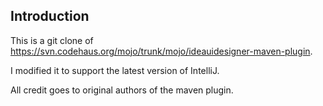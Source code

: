 Introduction
-----------

This is a git clone of https://svn.codehaus.org/mojo/trunk/mojo/ideauidesigner-maven-plugin.

I modified it to support the latest version of IntelliJ.

All credit goes to original authors of the maven plugin.
